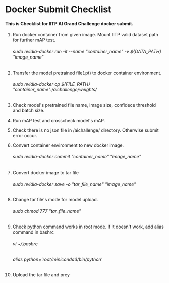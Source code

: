 # Docker Submit Checklist

#### This is Checklist for IITP AI Grand Challenge docker submit.

1. Run docker container from given image. Mount IITP valid dataset path for further mAP test.

	###### sudo nvidia-docker run -it --name "container_name" -v ${DATA_PATH} "image_name"

2. Transfer the model pretrained file(.pt) to docker container environment. 

	###### sudo nvidia-docker cp ${FILE_PATH} "container_name":/aichallenge/weights/

3. Check model's pretrained file name, image size, confidece threshold and batch size.

4. Run mAP test and crosscheck model's mAP.

5. Check there is no json file in /aichallenge/ directory. Otherwise submit error occur.

6. Convert container environment to new docker image.

	###### sudo nvidia-docker commit "container_name" "image_name"
	
7. Convert docker image to tar file

	###### sudo nvidia-docker save -o "tar_file_name" "image_name"
	
8. Change tar file's mode for model upload.

	###### sudo chmod 777 "tar_file_name"
	
9. Check python command works in root mode. If it doesn't work, add alias command in bashrc

	###### vi ~/.bashrc
	###### alias python='root/miniconda3/bin/python'
	
10. Upload the tar file and prey
	
	



